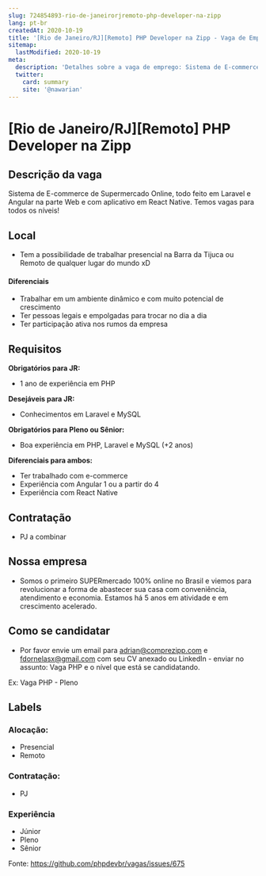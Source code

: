 ```yaml
---
slug: 724854893-rio-de-janeirorjremoto-php-developer-na-zipp
lang: pt-br
createdAt: 2020-10-19
title: '[Rio de Janeiro/RJ][Remoto] PHP Developer na Zipp - Vaga de Emprego'
sitemap:
  lastModified: 2020-10-19
meta:
  description: 'Detalhes sobre a vaga de emprego: Sistema de E-commerce de Supermercado Online, todo feito em Laravel e Angular na parte Web e com aplicativo em React Native. Temos vagas para todos os níveis!'
  twitter:
    card: summary
    site: '@nawarian'
---
```


# [Rio de Janeiro/RJ][Remoto] PHP Developer na Zipp

## Descrição da vaga

Sistema de E-commerce de Supermercado Online, todo feito em Laravel e Angular na parte Web e com aplicativo em React Native. Temos vagas para todos os níveis!

## Local

- Tem a possibilidade de trabalhar presencial na Barra da Tijuca ou Remoto de qualquer lugar do mundo xD

#### Diferenciais

- Trabalhar em um ambiente dinâmico e com muito potencial de crescimento
- Ter pessoas legais e empolgadas para trocar no dia a dia
- Ter participação ativa nos rumos da empresa

## Requisitos

**Obrigatórios para JR:** 
- 1 ano de experiência em PHP

**Desejáveis para JR:**
- Conhecimentos em Laravel e MySQL

**Obrigatórios para Pleno ou Sênior:** 
- Boa experiência em PHP, Laravel e MySQL (+2 anos)

**Diferenciais para ambos:**
- Ter trabalhado com e-commerce
- Experiência com Angular 1 ou a partir do 4
- Experiência com React Native

## Contratação

- PJ a combinar

## Nossa empresa

- Somos o primeiro SUPERmercado 100% online no Brasil e viemos para revolucionar a forma de abastecer sua casa com conveniência, atendimento e economia. Estamos há 5 anos em atividade e em crescimento acelerado.

## Como se candidatar

- Por favor envie um email para adrian@comprezipp.com e fdornelasx@gmail.com com seu CV anexado ou LinkedIn - enviar no assunto: Vaga PHP e o nível que está se candidatando.

Ex: Vaga PHP - Pleno

## Labels

### Alocação:
- Presencial
- Remoto

### Contratação:
- PJ

### Experiência
- Júnior
- Pleno
- Sênior

Fonte: https://github.com/phpdevbr/vagas/issues/675